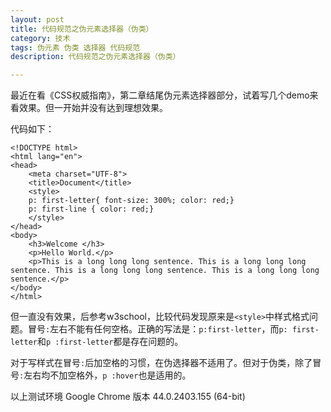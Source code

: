 ```yaml
---
layout: post
title: 代码规范之伪元素选择器（伪类）
category: 技术
tags: 伪元素 伪类 选择器 代码规范
description: 代码规范之伪元素选择器（伪类）

---
```


最近在看《CSS权威指南》，第二章结尾伪元素选择器部分，试着写几个demo来看效果。但一开始并没有达到理想效果。

代码如下：

	<!DOCTYPE html>
	<html lang="en">
	<head>
		<meta charset="UTF-8">
		<title>Document</title>
		<style>
		p: first-letter{ font-size: 300%; color: red;}
		p: first-line { color: red;}
		</style>
	</head>
	<body>
		<h3>Welcome </h3>
		<p>Hello World.</p>
		<p>This is a long long long sentence. This is a long long long sentence. This is a long long long sentence. This is a long long long sentence.</p>
	</body>
	</html>
	
但一直没有效果，后参考w3school，比较代码发现原来是`<style>`中样式格式问题。冒号`:`左右不能有任何空格。正确的写法是：`p:first-letter`，而`p: first-letter`和`p :first-letter`都是存在问题的。

对于写样式在冒号`:`后加空格的习惯，在伪选择器不适用了。但对于伪类，除了冒号`:`左右均不加空格外，`p :hover`也是适用的。

以上测试环境 Google Chrome 版本 44.0.2403.155 (64-bit)